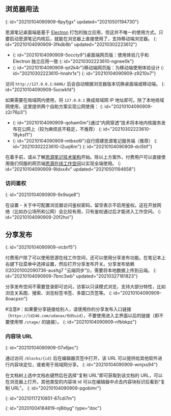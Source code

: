 ## 浏览器用法
{: id="20210104090909-6pyfjgx" updated="20210501194730"}

思源笔记桌面端是基于 [Electron](https://www.electronjs.org) 打包的独立应用，但这并不唯一的使用方式。只要启动思源笔记内核后，就能在浏览器上直接使用了，支持移动端浏览器。
{: id="20210104090909-3fkdb8b" updated="20210302223612"}

* {: id="20210104090909-5occty9"}桌面端网页版：使用体验几乎和 Electron 独立应用一致
  {: id="20210302223610-ngnee0k"}
* {: id="20210104090909-ipt2k4r"}移动端网页版：为移动端使用体验设计
  {: id="20210302223610-hnshr1s"}
{: id="20210104090909-z9210o7"}

访问 `http://127.0.0.1:6806/` 后会自动根据浏览器版本切换桌面端或移动端。
{: id="20210104090909-5ucwkfd"}

如果需要在局域网内使用，将 `127.0.0.1` 换成局域网 IP 地址即可。除了本地局域网使用，这里提供两个自助方案实现公网使用：
{: id="20210104090909-z2r76p3"}

* {: id="20210104090909-qoham0m"}通过“内网穿透”技术将本地内核服务发布在公网上（较为麻烦且不稳定，不推荐）
  {: id="20210302223610-18yksf1"}
* {: id="20210104090909-mtbso6l"}自行搭建思源笔记服务端（推荐）
  {: id="20210302223610-l2uqi6m"}
{: id="20210104090909-dcl5tif"}

在着手前，请从了解[思源笔记技术架构](https://ld246.com/article/1619868273581#%E6%8A%80%E6%9C%AF%E6%9E%B6%E6%9E%84)开始。除以上方案外，付费用户可以直接使用我们伺服的网页端[思源在线工作空间](https://ld246.com/xanadu/)以实现全端使用。
{: id="20210104090909-9ldxx4v" updated="20210501194658"}

### 访问鉴权
{: id="20210104090909-9x9sqe8"}

在设置 - 关于中可配置浏览器访问鉴权密码，留空表示不启用鉴权。这在开放网络（比如办公场所和公网）会比较有用，只有鉴权通过后才能进入工作空间。
{: id="20210104090909-20f2hvi"}

## 分享发布
{: id="20210104090909-vicbrf5"}

付费用户除了可以使用思源在线工作空间，还可以使用分享发布功能。在笔记本上右键下拉菜单中选择设置，然后打开分享发布开关。分享发布依赖((20201002090736-ausltg7 "云端同步"))，需要将本地数据上传到云端。
{: id="20210104090909-7bnc3wb" updated="20210327181823"}

分享发布空间不需要登录即可访问，访客以只读模式浏览，支持大部分特性，比如浏览关系图、搜索、浏览标签书签、多窗口页签等。
{: id="20210104090909-8oacpxn"}

#注意#：如果要分享链接给别人，请使用你的分享发布入口链接（`https://ld246.com/udanax/你的uid`），不要使用进入主界面以后的链接（即不要使用带 `/stage/` 的链接）。
{: id="20210104090909-nfbbkpz"}

### 内容块 URL
{: id="20210104090909-07x6jec"}

通过访问 `/blocks/{id}` 后在编辑器页签中打开，该 URL 可以提供给其他软件进行内容块定位，或者用于局域网分享。
{: id="20210104090909-wmjxs94"}

在文档树上选中文档右键然后在选择“复制 URL”即可获取到该文档的 URL，可以在浏览器上打开。其他类型的内容块 id 可以在编辑器中点击内容块标识后看到“复制 URL”。
{: id="20210104090909-pgobimr"}

{: id="20210117210851-87cdi7m"}


{: id="20201004184819-nj8ibyg" type="doc"}
